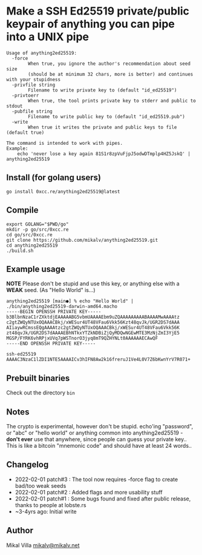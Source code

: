 # Make a SSH Ed25519 private/public keypair of **anything** you can pipe into a UNIX pipe

```
Usage of anything2ed25519:
  -force
    	When true, you ignore the author's recommendation about seed size
    	(should be at minimum 32 chars, more is better) and continues with your stupidness
  -privfile string
    	Filename to write private key to (default "id_ed25519")
  -privtoerr
    	When true, the tool prints private key to stderr and public to stdout
  -pubfile string
    	Filename to write public key to (default "id_ed25519.pub")
  -write
    	When true it writes the private and public keys to file (default true)

The command is intended to work with pipes.
Example:
	echo 'never lose a key again 81S1r8zpVuFjpJ5odwDTmplp4HZ5JskQ' | anything2ed25519
```

## Install (for golang users)

`go install 0xcc.re/anything2ed25519@latest`

## Compile

```
export GOLANG="$PWD/go"
mkdir -p go/src/0xcc.re
cd go/src/0xcc.re
git clone https://github.com/mikalv/anything2ed25519.git
cd anything2ed25519
./build.sh
```

## Example usage

**NOTE** Please don't be stupid and use this key, or anything else with a **WEAK** seed. (As "Hello World" is...)

```
anything2ed25519 [main●] % echo "Hello World" | ./bin/anything2ed25519-darwin-amd64.macho
-----BEGIN OPENSSH PRIVATE KEY-----
b3BlbnNzaC1rZXktdjEAAAAABG5vbmUAAAAEbm9uZQAAAAAAAAABAAAAMwAAAAtz
c2gtZWQyNTUxOQAAACBkj/xWESur4UT48VFau6Vkk56Kzt48qvJk/UGR2DS7dAAA
AIiaywRCmssEQgAAAAtzc2gtZWQyNTUxOQAAACBkj/xWESur4UT48VFau6Vkk56K
zt48qvJk/UGR2DS7dAAAAEBhNTkxYTZkNDBiZjQyMDQwNGEwMTE3MzNjZmI3YjE5
MGSP/FYRK6vhRPjxUVq7pWSTnorO3jyq8mT9QZHYNLt0AAAAAAECAwQF
-----END OPENSSH PRIVATE KEY-----

ssh-ed25519 AAAAC3NzaC1lZDI1NTE5AAAAICv3hIFN8Aw2k16freruJ1Ve4L0V7Z6bKwnYrV7R071+
```


## Prebuilt binaries

Check out the directory `bin`

## Notes

The crypto is experimental, however don't be stupid. echo'ing "password", or "abc" or "hello world" or anything common into anything2ed25519 - **don't ever** use that anywhere, since people can guess your private key.. This is like a bitcoin "mnemonic code" and should have at least 24 words..

## Changelog

* 2022-02-01 patch#3 : The tool now requires -force flag to create bad/too weak seeds
* 2022-02-01 patch#2 : Added flags and more usability stuff
* 2022-02-01 patch#1 : Some bugs found and fixed after public release, thanks to people at lobste.rs
* ~3-4yrs ago: Initial write

## Author

Mikal Villa <mikalv@mikalv.net>

